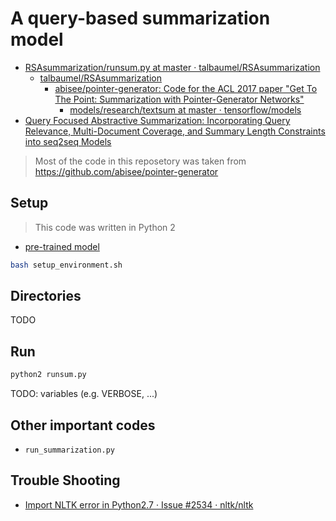 # A query-based summarization model

* [RSAsummarization/runsum.py at master · talbaumel/RSAsummarization](https://github.com/talbaumel/RSAsummarization/blob/master/runsum.py)
  * [talbaumel/RSAsummarization](https://github.com/talbaumel/RSAsummarization)
    * [abisee/pointer-generator: Code for the ACL 2017 paper "Get To The Point: Summarization with Pointer-Generator Networks"](https://github.com/abisee/pointer-generator)
      * [models/research/textsum at master · tensorflow/models](https://github.com/tensorflow/models/tree/master/research/textsum)
* [Query Focused Abstractive Summarization: Incorporating Query Relevance, Multi-Document Coverage, and Summary Length Constraints into seq2seq Models](https://arxiv.org/pdf/1801.07704v2.pdf)

> Most of the code in this reposetory was taken from https://github.com/abisee/pointer-generator

## Setup

> This code was written in Python 2

* [pre-trained model](https://drive.google.com/open?id=0B7pQmm-OfDv7ZUhHZm9ZWEZidDg)

```sh
bash setup_environment.sh
```

## Directories

TODO

## Run

```sh
python2 runsum.py
```

TODO: variables (e.g. VERBOSE, ...)

## Other important codes

* `run_summarization.py`

## Trouble Shooting

* [Import NLTK error in Python2.7 · Issue #2534 · nltk/nltk](https://github.com/nltk/nltk/issues/2534)
